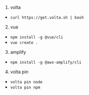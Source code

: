 1. volta
- `curl https://get.volta.sh | bash`

2. vue
- `npm install -g @vue/cli`
- `vue create .`

3. amplify
- `npm install -g @aws-amplify/cli`

4. volta pin
- `volta pin node`
- `volta pin npm`

